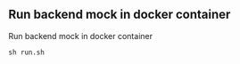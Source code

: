Run backend mock in docker container
------------------------------------

Run backend mock in docker container
```
sh run.sh
```
